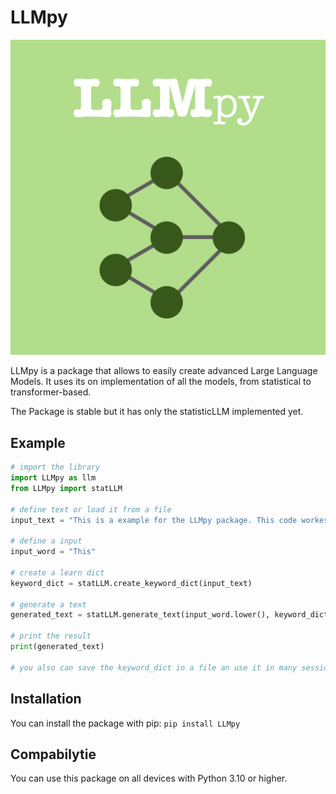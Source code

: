 # LLMpy

![LLMpy Logo](https://github.com/AstroQuantumphysicist/LMMpy/blob/main/RepoData/IMG_4306.jpeg)

LLMpy is a package that allows to easily create advanced Large Language Models. It uses its on implementation of all the models, from statistical to transformer-based.

The Package is stable but it has only the statisticLLM implemented yet.

## Example
```python
# import the library
import LLMpy as llm
from LLMpy import statLLM

# define text or load it from a file
input_text = "This is a example for the LLMpy package. This code workes! You will wonder about the output because this is a LLM."

# define a input
input_word = "This"

# create a learn dict
keyword_dict = statLLM.create_keyword_dict(input_text)

# generate a text
generated_text = statLLM.generate_text(input_word.lower(), keyword_dict)

# print the result
print(generated_text)

# you also can save the keyword_dict in a file an use it in many sessions
```

## Installation
You can install the package with pip:
```pip install LLMpy```

## Compabilytie
You can use this package on all devices with Python 3.10 or higher.
